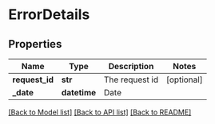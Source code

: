 # ErrorDetails

## Properties
Name | Type | Description | Notes
------------ | ------------- | ------------- | -------------
**request_id** | **str** | The request id | [optional] 
**_date** | **datetime** | Date | 

[[Back to Model list]](../README.md#documentation-for-models) [[Back to API list]](../README.md#documentation-for-api-endpoints) [[Back to README]](../README.md)


